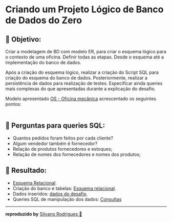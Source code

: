 
#  Criando um Projeto Lógico de Banco de Dados do Zero


## 📑 Objetivo:

Criar a modelagem de BD com modelo ER, para criar o esquema lógico para o contexto de uma oficina. Definir todas as etapas. Desde o esquema até a implementação do banco de dados.

Após a criação do esquema lógico, realizar a criação do Script SQL para criação do esquema do banco de dados. Posteriormente, realizar a persistência de dados para realização de testes. Especificar ainda queries mais complexas do que apresentadas durante a explicação do desafio.

Modelo apresentado [OS - Oficina mecânica](Modelo_Oficina_mecanica_OS.png) acrescentado os seguintes pontos:<br/>
<br/>

## 📑 Perguntas para queries SQL:

* Quantos pedidos foram feitos por cada cliente?
* Algum vendedor também é fornecedor?
* Relação de produtos fornecedores e estoques;
* Relação de nomes dos fornecedores e nomes dos produtos;

## 📑 Resultado:

* [Esquema Relacional](Modelo_Oficina_mecanica_OS.png).
* Criação do banco e tabelas: [Esquema relacional](Modelo_relacional_Oficina_mecanica_OS.sql).
* Dados inseridos: [dados do desafio](Pensistencias_de_dados-Crianção_do_modelo_relacional.sql).
* Queries SQL de manipulação dos dados: [Consultas](Queries_de_manipulação-Desafio_Criação_do_banco_do_zero.sql)
<hr/>

**reproduzido by** [Silvano Rodrigues 🖖](https://github.com/Silvanors)

  
